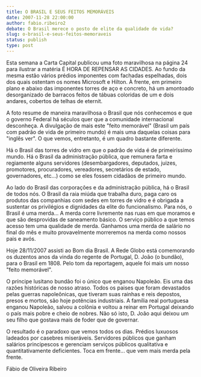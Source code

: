 ```yaml
---
title: O BRASIL E SEUS FEITOS MEMORÁVEIS
date: 2007-11-28 22:00:00
author: fabio.ribeiro2
debate: O Brasil merece o posto de elite da qualidade de vida?
slug: o-brasil-e-seus-feitos-memoraveis
status: publish 
type: post
---
```


  
  
Esta semana a Carta Capital publicou uma foto maravilhosa na página 24 para ilustrar a matéria É HORA DE REPENSAR AS CIDADES. Ao fundo da mesma estão vários prédios imponentes com fachadas espelhadas, dois dos quais ostentam os nomes Microsoft e Hilton. À frente, em primeiro plano e abaixo das imponentes torres de aço e concreto, há um amontoado desorganizado de barracos feitos de tábuas coloridas de um e dois andares, cobertos de telhas de eternit.  
  
  
A foto resume de maneira maravilhosa o Brasil que nós conhecemos e que o governo Federal há séculos quer que a comunidade internacional desconheça. A divulgação de mais este "feito memorável" (Brasil um país com padrão de vida de primeiro mundo) é mais uma daquelas coisas para "inglês ver". O que vemos, entretanto, é um quadro bastante diferente.  
  
  
Há o Brasil das torres de vidro em que o padrão de vida é de primeiríssimo mundo. Há o Brasil da administração pública, que remunera farta e regiamente alguns servidores (desembargadores, deputados, juizes, promotores, procuradores, vereadores, secretários de estado, governadores, etc...) como se eles fossem cidadãos de primeiro mundo.   
  
  
Ao lado do Brasil das corporações e da administração pública, há o Brasil de todos nós. O Brasil da raia miúda que trabalha duro, paga caro os produtos das companhias com sedes em torres de vidro e é obrigada a sustentar os privilégios e dignidades da elite do funcionalismo. Para nós, o Brasil é uma merda... A merda corre livremente nas ruas em que moramos e que são desprovidas de saneamento básico. O serviço público a que temos acesso tem uma qualidade de merda. Ganhamos uma merda de salário no final do mês e muito provavelmente morreremos na merda como nossos pais e avós.  
  
  
Hoje 28/11/2007 assisti ao Bom dia Brasil. A Rede Globo está comemorando os duzentos anos da vinda do regente de Portugal, D. João (o bundão), para o Brasil em 1808. Pelo tom da reportagem, aquele foi mais um nosso "feito memorável".   
  
  
O príncipe lusitano bundão foi o único que enganou Napoleão. Eis uma das razões históricas de nosso atraso. Todos os paises que foram devastados pelas guerras napoleônicas, que tiveram suas rainhas e reis depostos, presos e mortos, são hoje potências industriais. A família real portuguesa enganou Napoleão, salvou a colônia e voltou a reinar em Portugal deixando o país mais pobre e cheio de nobres. Não só isto, D. João aqui deixou um seu filho que gostava mais de foder que de governar.   
  
  
O resultado é o paradoxo que vemos todos os dias. Prédios luxuosos ladeados por casebres miseráveis. Servidores públicos que ganham salários principescos e gerenciam serviços públicos qualitativa e quantitativamente deficientes. Toca em frente... que vem mais merda pela frente.  
  
  
  
Fábio de Oliveira Ribeiro
